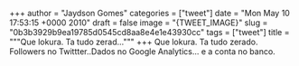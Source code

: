 
+++
author = "Jaydson Gomes"
categories = ["tweet"]
date = "Mon May 10 17:53:15 +0000 2010"
draft = false
image = "{TWEET_IMAGE}"
slug = "0b3b3929b9ea19785d0545cd8aa8e4e1e43930cc"
tags = ["tweet"]
title = """Que lokura. Ta tudo zerad..."""
+++
Que lokura. Ta tudo zerado. Followers no Twittter..Dados no Google Analytics... e a conta no banco.
